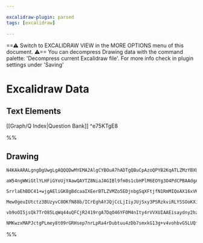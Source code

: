 ```yaml
---

excalidraw-plugin: parsed
tags: [excalidraw]

---
```

==⚠  Switch to EXCALIDRAW VIEW in the MORE OPTIONS menu of this document. ⚠== You can decompress Drawing data with the command palette: 'Decompress current Excalidraw file'. For more info check in plugin settings under 'Saving'

# Excalidraw Data

## Text Elements
[[Graph/Q Index|Question Bank]] ^e75KTgE8


%%
## Drawing
```compressed-json
N4KAkARALgngDgUwgLgAQQQDwMYEMA2AlgCYBOuA7hADTgQBuCpAzoQPYB2KqATLZMzYBXUtiRoIACyhQ4zZAHoFAc0JRJQgEYA6bGwC2CgF7N6hbEcK4OCtptbErHALRY8RMpWdx8Q1TdIEfARcZgRmBShcZQUebQBGABYEmjoghH0EDihmbgBtcDBQMBKIEm4IZWUKZkxMAFFSVJLIWEQKoKI5JH5SzG4ABl7IGEHhiAoSdW4eAFYhwshJBEJl

aW54ngWWiGtlYLHFiGYoUjYAawQAYTZ8NiaJAGIBl9fm0s1cbHPlM6EOYg3O4PdCPBAAdgAZrNIZD3pBIYR8PgAMqwA4SQQeeHHU4XBAAdSmkg24xOZ0uaJgGPQWPK4z+aw44VyaG2pTYcC+alGaHiLwZwgBzOYrNQHCEyLJCAQxG4AE4BjwABzy8aMFjsLh89VMVicABynDEGwAzANTQA2cHyxLK8ZCODEXBQWUbcGzRLgy1JeKW+U+8aEZgAEX

SrrlaEhBDC41+wjgAEliGK8gBdcaaIXEerBTLZVMZo5EDjnbgSqXFtjfN1RmMIQoAX16xVKrswUAqeTyAHFyHBJAoAIqoRMArAAHyHQnCUC1qAAQtZzmm0zjIZwoCjCEZxLx2QjNwAxXD6JG81DxcbtqAAQSIym16GCkM7utIc/c99WT+gnJx5QSBCswANIACrKPUyo4m0e7QFgb5HP0fJ8EcF7zOMkzENMaAqvK2g2ok8o8PEyoeuMyyrOsuGzO

Mew0geuIUtctz3BUzyvC8OKfN88b/ICrEghAYJQjCcLjIiyJUjSxy3PSRzkviRLYSSOoKXilLonBdJyoKfiSCKYqMZy3KwBsApHH8wosuWkr4NKta8Dw8rgleRwavqT5uTsHlakaHAmmgszgkRSrKlaDpOi6jnxB6Xo+okfoBokQahuGjnRvgsZHHxSYpvkRY7Fm/G5hkWQ5AV4wlmWaAVvZVY1pGqCZdlOx6NkuCEMypDJrZlY7PcqxdQQYEIV2

vb9oOI5jsQk7TrO85LqWq44uQFCjR2419rgA7DqO46YFOM4nIty4rVVXUIAAEisaydny2hzHRQhQGwABK4Q7nupwzk24CFbscBwGi0XcK20DLJkFQPusvQMIQCAUEuvFWQJwLsUemNY+8EDYCIgTZImrr6GizFAmxTycVxcN46QBNQETGTIz8qPk0JInQrCOO0/TjP6EeSKolpFQ6dz+PlXzpNKcSpKFLj4uE8TUuadS2lybpcs8xLxNvcITI2Wy

NMKwzxMAPJctgPLmey8t09rGRHsep7nrLpRa4rDubtuu4zDb7smxkG13g+v4vohbvG5LUQfredNsBQyy4E1dVG3bHv6PUAKx2cCchE1uxx1Qqe8zr2aGSLki4KQcA478JDe3uAzgM2dCSeEYONiAjZAA
```
%%